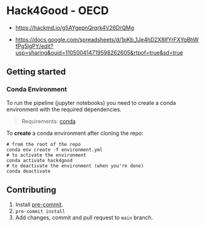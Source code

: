 # Hack4Good - OECD

* https://hackmd.io/g5AYgepnQrqrk4V26DrQMg

* https://docs.google.com/spreadsheets/d/1pKb_1Je4hD2X8IfYrFXYqBhWfPg5lgPY/edit?usp=sharing&ouid=110500414719598262605&rtpof=true&sd=true

## Getting started

### Conda Environment
To run the pipeline (jupyter notebooks) you need to create a conda environment with the required dependencies.

> Requirements: [conda](https://conda.io/projects/conda/en/latest/user-guide/install/index.html)

To **create** a conda environment after cloning the repo:
```
# from the root of the repo
conda env create -f environment.yml
# to activate the environment
conda activate hack4good
# to deactivate the environment (when you're done)
conda deactivate
```

## Contributing
1. Install [pre-commit](https://pre-commit.com/#installation).
2. `pre-commit install`
3. Add changes, commit and pull request to `main` branch.
